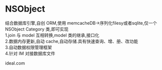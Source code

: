 # NSObject
结合数据库引擎,自创 ORM,使用 memcacheDB->序列化filesy或者sqlite,仅一个 NSObject Category 类,即可实现 <br>
1.join 与 model 互相转换,model 类的继承,接口化  <br>
2.数据内存更新,自动 cache,自动存储.具有快速查询、增、册、改功能  <br>
3.自动数据权限管理框架  <br>
4.针对 IM 对接数据库文件 <br>

ideal.com
